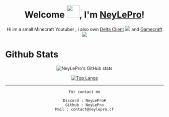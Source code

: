 <div align="center">


<h1>Welcome <img src="https://media1.giphy.com/media/QsDbN1RczmTmJaMwOu/giphy.webp?cid=6c09b952669e2a6506f59bc3c4a3d10a15963bd906860f0c&rid=giphy.webp&ct=g" width="40px" />, I'm <a href="https://www.github.com/NeyLePro">NeyLePro</a>!</h1>
  Hi im a small Minecraft Youtuber , i also own <a href="">Delta Client</a> <img src="img/delta.png"> and <a href="https://gamecraft.gq">Gamecraft</a><img src="img/gamecraft.png">
                                                                                   
</div>



<h1>Github Stats</h1>
<div align="center">
 
![NeyLePro's GitHub stats](https://github-readme-stats.vercel.app/api?username=NeyLePro&show_icons=true&theme=vision-friendly-dark)

[![Top Langs](https://github-readme-stats.vercel.app/api/top-langs/?username=NeyLePro)](https://github.com/anuraghazra/github-readme-stats)

---

</details>

```text
For contact me

Discord : NeyLePro#
Github : NeyLePro
Mail : contact@neylepro.cf
```

